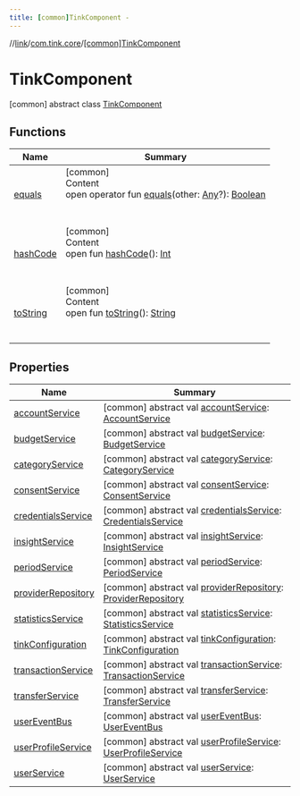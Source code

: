 ```yaml
---
title: [common]TinkComponent -
---
```

//[link](../../index.md)/[com.tink.core](../index.md)/[[common]TinkComponent](index.md)



# TinkComponent  
 [common] abstract class [TinkComponent](index.md)   


## Functions  
  
|  Name|  Summary| 
|---|---|
| <a name="kotlin/Any/equals/#kotlin.Any?/PointingToDeclaration/"></a>[equals](../../com.tink.service.user/[common]-user-profile-service-impl/index.md#%5Bkotlin%2FAny%2Fequals%2F%23kotlin.Any%3F%2FPointingToDeclaration%2F%5D%2FFunctions%2F1647702525)| <a name="kotlin/Any/equals/#kotlin.Any?/PointingToDeclaration/"></a>[common]  <br>Content  <br>open operator fun [equals](../../com.tink.service.user/[common]-user-profile-service-impl/index.md#%5Bkotlin%2FAny%2Fequals%2F%23kotlin.Any%3F%2FPointingToDeclaration%2F%5D%2FFunctions%2F1647702525)(other: [Any](https://kotlinlang.org/api/latest/jvm/stdlib/kotlin/-any/index.html)?): [Boolean](https://kotlinlang.org/api/latest/jvm/stdlib/kotlin/-boolean/index.html)  <br><br><br>
| <a name="kotlin/Any/hashCode/#/PointingToDeclaration/"></a>[hashCode](../../com.tink.service.user/[common]-user-profile-service-impl/index.md#%5Bkotlin%2FAny%2FhashCode%2F%23%2FPointingToDeclaration%2F%5D%2FFunctions%2F1647702525)| <a name="kotlin/Any/hashCode/#/PointingToDeclaration/"></a>[common]  <br>Content  <br>open fun [hashCode](../../com.tink.service.user/[common]-user-profile-service-impl/index.md#%5Bkotlin%2FAny%2FhashCode%2F%23%2FPointingToDeclaration%2F%5D%2FFunctions%2F1647702525)(): [Int](https://kotlinlang.org/api/latest/jvm/stdlib/kotlin/-int/index.html)  <br><br><br>
| <a name="kotlin/Any/toString/#/PointingToDeclaration/"></a>[toString](../../com.tink.service.user/[common]-user-profile-service-impl/index.md#%5Bkotlin%2FAny%2FtoString%2F%23%2FPointingToDeclaration%2F%5D%2FFunctions%2F1647702525)| <a name="kotlin/Any/toString/#/PointingToDeclaration/"></a>[common]  <br>Content  <br>open fun [toString](../../com.tink.service.user/[common]-user-profile-service-impl/index.md#%5Bkotlin%2FAny%2FtoString%2F%23%2FPointingToDeclaration%2F%5D%2FFunctions%2F1647702525)(): [String](https://kotlinlang.org/api/latest/jvm/stdlib/kotlin/-string/index.html)  <br><br><br>


## Properties  
  
|  Name|  Summary| 
|---|---|
| <a name="com.tink.core/TinkComponent/accountService/#/PointingToDeclaration/"></a>[accountService](account-service.md)| <a name="com.tink.core/TinkComponent/accountService/#/PointingToDeclaration/"></a> [common] abstract val [accountService](account-service.md): [AccountService](../../com.tink.service.account/[common]-account-service/index.md)   <br>
| <a name="com.tink.core/TinkComponent/budgetService/#/PointingToDeclaration/"></a>[budgetService](budget-service.md)| <a name="com.tink.core/TinkComponent/budgetService/#/PointingToDeclaration/"></a> [common] abstract val [budgetService](budget-service.md): [BudgetService](../../com.tink.service.budget/[common]-budget-service/index.md)   <br>
| <a name="com.tink.core/TinkComponent/categoryService/#/PointingToDeclaration/"></a>[categoryService](category-service.md)| <a name="com.tink.core/TinkComponent/categoryService/#/PointingToDeclaration/"></a> [common] abstract val [categoryService](category-service.md): [CategoryService](../../com.tink.service.category/[common]-category-service/index.md)   <br>
| <a name="com.tink.core/TinkComponent/consentService/#/PointingToDeclaration/"></a>[consentService](consent-service.md)| <a name="com.tink.core/TinkComponent/consentService/#/PointingToDeclaration/"></a> [common] abstract val [consentService](consent-service.md): [ConsentService](../../com.tink.service.consent/[common]-consent-service/index.md)   <br>
| <a name="com.tink.core/TinkComponent/credentialsService/#/PointingToDeclaration/"></a>[credentialsService](credentials-service.md)| <a name="com.tink.core/TinkComponent/credentialsService/#/PointingToDeclaration/"></a> [common] abstract val [credentialsService](credentials-service.md): [CredentialsService](../../com.tink.service.credentials/[common]-credentials-service/index.md)   <br>
| <a name="com.tink.core/TinkComponent/insightService/#/PointingToDeclaration/"></a>[insightService](insight-service.md)| <a name="com.tink.core/TinkComponent/insightService/#/PointingToDeclaration/"></a> [common] abstract val [insightService](insight-service.md): [InsightService](../../com.tink.service.insight/[common]-insight-service/index.md)   <br>
| <a name="com.tink.core/TinkComponent/periodService/#/PointingToDeclaration/"></a>[periodService](period-service.md)| <a name="com.tink.core/TinkComponent/periodService/#/PointingToDeclaration/"></a> [common] abstract val [periodService](period-service.md): [PeriodService](../../com.tink.service.time/[common]-period-service/index.md)   <br>
| <a name="com.tink.core/TinkComponent/providerRepository/#/PointingToDeclaration/"></a>[providerRepository](provider-repository.md)| <a name="com.tink.core/TinkComponent/providerRepository/#/PointingToDeclaration/"></a> [common] abstract val [providerRepository](provider-repository.md): [ProviderRepository](../../com.tink.core.provider/[common]-provider-repository/index.md)   <br>
| <a name="com.tink.core/TinkComponent/statisticsService/#/PointingToDeclaration/"></a>[statisticsService](statistics-service.md)| <a name="com.tink.core/TinkComponent/statisticsService/#/PointingToDeclaration/"></a> [common] abstract val [statisticsService](statistics-service.md): [StatisticsService](../../com.tink.service.statistics/[common]-statistics-service/index.md)   <br>
| <a name="com.tink.core/TinkComponent/tinkConfiguration/#/PointingToDeclaration/"></a>[tinkConfiguration](tink-configuration.md)| <a name="com.tink.core/TinkComponent/tinkConfiguration/#/PointingToDeclaration/"></a> [common] abstract val [tinkConfiguration](tink-configuration.md): [TinkConfiguration](../../com.tink.service.network/[common]-tink-configuration/index.md)   <br>
| <a name="com.tink.core/TinkComponent/transactionService/#/PointingToDeclaration/"></a>[transactionService](transaction-service.md)| <a name="com.tink.core/TinkComponent/transactionService/#/PointingToDeclaration/"></a> [common] abstract val [transactionService](transaction-service.md): [TransactionService](../../com.tink.service.transaction/[common]-transaction-service/index.md)   <br>
| <a name="com.tink.core/TinkComponent/transferService/#/PointingToDeclaration/"></a>[transferService](transfer-service.md)| <a name="com.tink.core/TinkComponent/transferService/#/PointingToDeclaration/"></a> [common] abstract val [transferService](transfer-service.md): [TransferService](../../com.tink.service.transfer/[common]-transfer-service/index.md)   <br>
| <a name="com.tink.core/TinkComponent/userEventBus/#/PointingToDeclaration/"></a>[userEventBus](user-event-bus.md)| <a name="com.tink.core/TinkComponent/userEventBus/#/PointingToDeclaration/"></a> [common] abstract val [userEventBus](user-event-bus.md): [UserEventBus](../../com.tink.service.authentication/[common]-user-event-bus/index.md)   <br>
| <a name="com.tink.core/TinkComponent/userProfileService/#/PointingToDeclaration/"></a>[userProfileService](user-profile-service.md)| <a name="com.tink.core/TinkComponent/userProfileService/#/PointingToDeclaration/"></a> [common] abstract val [userProfileService](user-profile-service.md): [UserProfileService](../../com.tink.service.user/[common]-user-profile-service/index.md)   <br>
| <a name="com.tink.core/TinkComponent/userService/#/PointingToDeclaration/"></a>[userService](user-service.md)| <a name="com.tink.core/TinkComponent/userService/#/PointingToDeclaration/"></a> [common] abstract val [userService](user-service.md): [UserService](../../com.tink.service.authorization/[common]-user-service/index.md)   <br>

